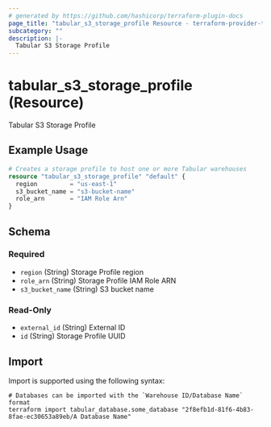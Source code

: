 ```yaml
---
# generated by https://github.com/hashicorp/terraform-plugin-docs
page_title: "tabular_s3_storage_profile Resource - terraform-provider-tabular"
subcategory: ""
description: |-
  Tabular S3 Storage Profile
---
```


# tabular_s3_storage_profile (Resource)

Tabular S3 Storage Profile

## Example Usage

```terraform
# Creates a storage profile to host one or more Tabular warehouses
resource "tabular_s3_storage_profile" "default" {
  region         = "us-east-1"
  s3_bucket_name = "s3-bucket-name"
  role_arn       = "IAM Role Arn"
}
```

<!-- schema generated by tfplugindocs -->
## Schema

### Required

- `region` (String) Storage Profile region
- `role_arn` (String) Storage Profile IAM Role ARN
- `s3_bucket_name` (String) S3 bucket name

### Read-Only

- `external_id` (String) External ID
- `id` (String) Storage Profile UUID

## Import

Import is supported using the following syntax:

```shell
# Databases can be imported with the `Warehouse ID/Database Name` format
terraform import tabular_database.some_database "2f8efb1d-81f6-4b83-8fae-ec30653a89eb/A Database Name"
```
